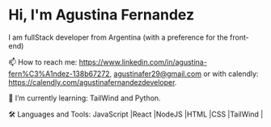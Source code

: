 # Hi, I'm Agustina Fernandez
 I am fullStack developer from Argentina
 (with a preference for the front-end)
 
📫 How to reach me: https://www.linkedin.com/in/agustina-fern%C3%A1ndez-138b67272, agustinafer29@gmail.com or with calendly: https://calendly.com/agustinafernandezdeveloper.

🌱 I’m currently learning: TailWind and Python.

🛠 Languages and Tools: JavaScript |React |NodeJS |HTML |CSS |TailWind |

